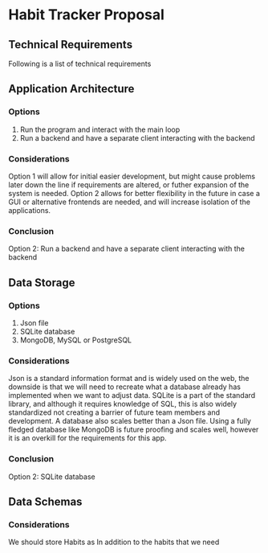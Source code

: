 # Habit Tracker Proposal

## Technical Requirements

Following is a list of technical requirements

## Application Architecture

### Options

1. Run the program and interact with the main loop
2. Run a backend and have a separate client interacting with the backend

### Considerations

Option 1 will allow for initial easier development, but might cause problems later down the line if requirements are altered, or futher expansion of the system is needed. Option 2 allows for better flexibility in the future in case a GUI or alternative frontends are needed, and will increase isolation of the applications. 

### Conclusion

Option 2: Run a backend and have a separate client interacting with the backend

## Data Storage

### Options

1. Json file
2. SQLite database
3. MongoDB, MySQL or PostgreSQL

### Considerations

Json is a standard information format and is widely used on the web, the downside is that we will need to recreate what a database already has implemented when we want to adjust data. SQLite is a part of the standard library, and although it requires knowledge of SQL, this is also widely standardized not creating a barrier of future team members and development. A database also scales better than a Json file. Using a fully fledged database like MongoDB is future proofing and scales well, however it is an overkill for the requirements for this app.

### Conclusion

Option 2: SQLite database

## Data Schemas

### Considerations

We should store Habits as 
In addition to the habits that we need
